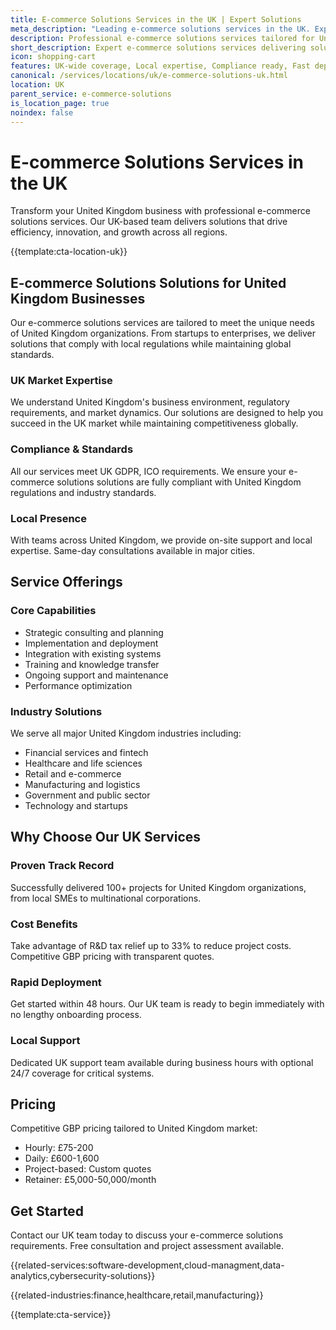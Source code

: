```yaml
---
title: E-commerce Solutions Services in the UK | Expert Solutions
meta_description: "Leading e-commerce solutions services in the UK. Expert teams, proven results, R&D tax relief up to 33%. Get started today."
description: Professional e-commerce solutions services tailored for United Kingdom businesses
short_description: Expert e-commerce solutions services delivering solutions across United Kingdom.
icon: shopping-cart
features: UK-wide coverage, Local expertise, Compliance ready, Fast deployment, Cost-effective, Proven results
canonical: /services/locations/uk/e-commerce-solutions-uk.html
location: UK
parent_service: e-commerce-solutions
is_location_page: true
noindex: false
---
```


# E-commerce Solutions Services in the UK

Transform your United Kingdom business with professional e-commerce solutions services. Our UK-based team delivers solutions that drive efficiency, innovation, and growth across all regions.

{{template:cta-location-uk}}

## E-commerce Solutions Solutions for United Kingdom Businesses

Our e-commerce solutions services are tailored to meet the unique needs of United Kingdom organizations. From startups to enterprises, we deliver solutions that comply with local regulations while maintaining global standards.

### UK Market Expertise

We understand United Kingdom's business environment, regulatory requirements, and market dynamics. Our solutions are designed to help you succeed in the UK market while maintaining competitiveness globally.

### Compliance & Standards

All our services meet UK GDPR, ICO requirements. We ensure your e-commerce solutions solutions are fully compliant with United Kingdom regulations and industry standards.

### Local Presence

With teams across United Kingdom, we provide on-site support and local expertise. Same-day consultations available in major cities.

## Service Offerings

### Core Capabilities
- Strategic consulting and planning
- Implementation and deployment
- Integration with existing systems
- Training and knowledge transfer
- Ongoing support and maintenance
- Performance optimization

### Industry Solutions
We serve all major United Kingdom industries including:
- Financial services and fintech
- Healthcare and life sciences
- Retail and e-commerce
- Manufacturing and logistics
- Government and public sector
- Technology and startups

## Why Choose Our UK Services

### Proven Track Record
Successfully delivered 100+ projects for United Kingdom organizations, from local SMEs to multinational corporations.

### Cost Benefits
Take advantage of R&D tax relief up to 33% to reduce project costs. Competitive GBP pricing with transparent quotes.

### Rapid Deployment
Get started within 48 hours. Our UK team is ready to begin immediately with no lengthy onboarding process.

### Local Support
Dedicated UK support team available during business hours with optional 24/7 coverage for critical systems.

## Pricing

Competitive GBP pricing tailored to United Kingdom market:
- Hourly: £75-200
- Daily: £600-1,600
- Project-based: Custom quotes
- Retainer: £5,000-50,000/month

## Get Started

Contact our UK team today to discuss your e-commerce solutions requirements. Free consultation and project assessment available.

{{related-services:software-development,cloud-managment,data-analytics,cybersecurity-solutions}}

{{related-industries:finance,healthcare,retail,manufacturing}}

{{template:cta-service}}
